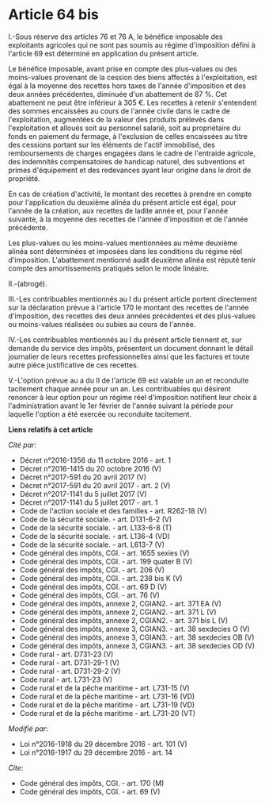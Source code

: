 # Article 64 bis

I.-Sous réserve des articles 76 et 76 A, le bénéfice imposable des exploitants agricoles qui ne sont pas soumis au régime
d'imposition défini à l'article 69 est déterminé en application du présent article. 

Le bénéfice imposable, avant prise en compte des plus-values ou des moins-values provenant de la cession des biens affectés à
l'exploitation, est égal à la moyenne des recettes hors taxes de l'année d'imposition et des deux années précédentes,
diminuée d'un abattement de 87 %. Cet abattement ne peut être inférieur à 305 €. Les recettes à retenir s'entendent des
sommes encaissées au cours de l'année civile dans le cadre de l'exploitation, augmentées de la valeur des produits prélevés
dans l'exploitation et alloués soit au personnel salarié, soit au propriétaire du fonds en paiement du fermage, à l'exclusion
de celles encaissées au titre des cessions portant sur les éléments de l'actif immobilisé, des remboursements de charges
engagées dans le cadre de l'entraide agricole, des indemnités compensatoires de handicap naturel, des subventions et primes
d'équipement et des redevances ayant leur origine dans le droit de propriété. 

En cas de création d'activité, le montant des recettes à prendre en compte pour l'application du deuxième alinéa du présent
article est égal, pour l'année de la création, aux recettes de ladite année et, pour l'année suivante, à la moyenne des
recettes de l'année d'imposition et de l'année précédente. 

Les plus-values ou les moins-values mentionnées au même deuxième alinéa sont déterminées et imposées dans les conditions du
régime réel d'imposition. L'abattement mentionné audit deuxième alinéa est réputé tenir compte des amortissements pratiqués
selon le mode linéaire. 

II.-(abrogé). 

III.-Les contribuables mentionnés au I du présent article portent directement sur la déclaration prévue à l'article 170 le
montant des recettes de l'année d'imposition, des recettes des deux années précédentes et des plus-values ou moins-values
réalisées ou subies au cours de l'année. 

IV.-Les contribuables mentionnés au I du présent article tiennent et, sur demande du service des impôts, présentent un
document donnant le détail journalier de leurs recettes professionnelles ainsi que les factures et toute autre pièce
justificative de ces recettes. 

V.-L'option prévue au a du II de l'article 69 est valable un an et reconduite tacitement chaque année pour un an. Les
contribuables qui désirent renoncer à leur option pour un régime réel d'imposition notifient leur choix à l'administration
avant le 1er février de l'année suivant la période pour laquelle l'option a été exercée ou reconduite tacitement.

**Liens relatifs à cet article**

_Cité par_:

  - Décret n°2016-1356 du 11 octobre 2016 - art. 1
  - Décret n°2016-1415 du 20 octobre 2016 (V)
  - Décret n°2017-591 du 20 avril 2017 (V)
  - Décret n°2017-591 du 20 avril 2017 - art. 2 (V)
  - Décret n°2017-1141 du 5 juillet 2017 (V)
  - Décret n°2017-1141 du 5 juillet 2017 - art. 1
  - Code de l'action sociale et des familles - art. R262-18 (V)
  - Code de la sécurité sociale. - art. D131-6-2 (V)
  - Code de la sécurité sociale. - art. L133-6-8 (T)
  - Code de la sécurité sociale. - art. L136-4 (VD)
  - Code de la sécurité sociale. - art. L613-7 (V)
  - Code général des impôts, CGI. - art. 1655 sexies (V)
  - Code général des impôts, CGI. - art. 199 quater B (V)
  - Code général des impôts, CGI. - art. 206 (V)
  - Code général des impôts, CGI. - art. 238 bis K (V)
  - Code général des impôts, CGI. - art. 69 D (V)
  - Code général des impôts, CGI. - art. 76 (V)
  - Code général des impôts, annexe 2, CGIAN2. - art. 371 EA (V)
  - Code général des impôts, annexe 2, CGIAN2. - art. 371 L (V)
  - Code général des impôts, annexe 2, CGIAN2. - art. 371 bis L (V)
  - Code général des impôts, annexe 3, CGIAN3. - art. 38 sexdecies O (V)
  - Code général des impôts, annexe 3, CGIAN3. - art. 38 sexdecies OB (V)
  - Code général des impôts, annexe 3, CGIAN3. - art. 38 sexdecies OD (V)
  - Code rural - art. D731-23 (V)
  - Code rural - art. D731-29-1 (V)
  - Code rural - art. D731-29-2 (V)
  - Code rural - art. L731-23 (V)
  - Code rural et de la pêche maritime - art. L731-15 (V)
  - Code rural et de la pêche maritime - art. L731-16 (VD)
  - Code rural et de la pêche maritime - art. L731-19 (VD)
  - Code rural et de la pêche maritime - art. L731-20 (VT)

_Modifié par_:

  - Loi n°2016-1918 du 29 décembre 2016 - art. 101 (V)
  - Loi n°2016-1917 du 29 décembre 2016 - art. 14

_Cite_:

  - Code général des impôts, CGI. - art. 170 (M)
  - Code général des impôts, CGI. - art. 69 (V)
